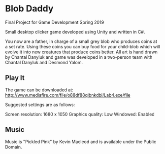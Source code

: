 # Blob Daddy
Final Project for Game Development Spring 2019

Small desktop clicker game developed using Unity and written in C#. 

You now are a father, in charge of a small grey blob who produces coins at a set rate. Using these coins you can 
buy food for your child-blob which will evolve it into new creatures that produce coins better. All art
is hand drawn by Chantal Danyluk and game was developed in a two-person team with Chantal Danyluk and Desmond Yalom. 

## Play It

The game can be downloaded at: http://www.mediafire.com/file/o88df88qibnkdbi/Lab4.exe/file

Suggested settings are as follows:

Screen resolution: 1680 x 1050
Graphics quality: Low
Windowed: Enabled

## Music

Music is "Pickled Pink" by Kevin Macleod and is available under the Public Domain.

